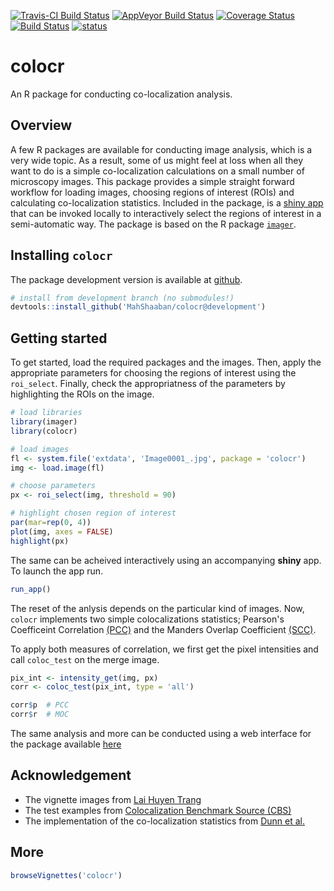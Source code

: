 [![Travis-CI Build Status](https://travis-ci.org/MahShaaban/colocr.svg?branch=master)](https://travis-ci.org/MahShaaban/colocr)
[![AppVeyor Build Status](https://ci.appveyor.com/api/projects/status/github/MahShaaban/colocr?branch=master&svg=true)](https://ci.appveyor.com/project/MahShaaban/colocr)
[![Coverage Status](https://img.shields.io/codecov/c/github/MahShaaban/colocr/master.svg)](https://codecov.io/github/MahShaaban/colocr?branch=master)
[![Build Status](https://travis-ci.org/MahShaaban/colocr_app.svg?branch=master)](https://travis-ci.org/MahShaaban/colocr_app)
[![status](https://img.shields.io/badge/shinyapps.io-running-green.svg)](https://mahshaaban.shinyapps.io/colocr_app/) 

# colocr

An R package for conducting co-localization analysis.

## Overview

A few R packages are available for conducting image analysis, which is a very wide topic. As a result, some of us might feel at loss when all they want to do is a simple co-localization calculations on a small number of microscopy images. This package provides a simple straight forward workflow for loading images, choosing regions of interest (ROIs) and calculating co-localization statistics. Included in the package, is a [shiny app](https://shiny.rstudio.com) that can be invoked locally to interactively select the regions of interest in a semi-automatic way. The package is based on the R package [`imager`](https://cran.r-project.org/web/packages/imager/vignettes/gettingstarted.html).


## Installing `colocr`

The package development version is available at [github](https://github.com/MahShaaban/colocr).

```r
# install from development branch (no submodules!)
devtools::install_github('MahShaaban/colocr@development')
```

## Getting started

To get started, load the required packages and the images.
Then, apply the appropriate parameters for choosing the regions of interest
using the `roi_select`. Finally, check the appropriatness of the 
parameters by highlighting the ROIs on the image.

```r
# load libraries
library(imager)
library(colocr)

# load images
fl <- system.file('extdata', 'Image0001_.jpg', package = 'colocr')
img <- load.image(fl)

# choose parameters
px <- roi_select(img, threshold = 90)

# highlight chosen region of interest
par(mar=rep(0, 4))
plot(img, axes = FALSE)
highlight(px)
```

The same can be acheived interactively using an accompanying **shiny** app.
To launch the app run.

```r
run_app()
```

The reset of the anlysis depends on the particular kind of images. Now, `colocr`
implements two simple colocalizations statistics; Pearson's Coefficeint Correlation [(PCC)](https://www.ncbi.nlm.nih.gov/pubmed/20653013) and the Manders Overlap Coefficient [(SCC)](https://en.wikipedia.org/wiki/Spearman%27s_rank_correlation_coefficient).

To apply both measures of correlation, we first get the pixel intensities and call `coloc_test` on the merge image.

```r
pix_int <- intensity_get(img, px)
corr <- coloc_test(pix_int, type = 'all')

corr$p  # PCC
corr$r  # MOC
```

The same analysis and more can be conducted using a web interface for the package available [here](https://mahshaaban.shinyapps.io/colocr_app2/)

## Acknowledgement

* The vignette images from [Lai Huyen Trang](https://www.researchgate.net/profile/Lai_Huyen_Trang)  
* The test examples from [Colocalization Benchmark Source (CBS)](https://www.colocalization-benchmark.com/index.html)  
* The implementation of the co-localization statistics from [Dunn et al.](https://www.ncbi.nlm.nih.gov/pmc/articles/PMC3074624/)  

## More

```r
browseVignettes('colocr')
```
